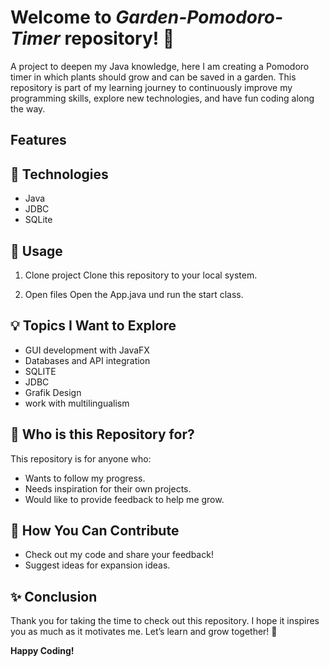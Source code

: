 # Welcome to *Garden-Pomodoro-Timer* repository! 🎉  
A project to deepen my Java knowledge, here I am creating a Pomodoro timer in which plants should grow and can be saved in a garden.
This repository is part of my learning journey to continuously improve my programming skills, explore new technologies, and have fun coding along the way.  

## Features

## 🔧 Technologies
- Java
- JDBC
- SQLite

## 🚀 Usage
1. Clone project
Clone this repository to your local system.

2. Open files
Open the App.java und run the start class.

## 💡 Topics I Want to Explore  
- GUI development with JavaFX  
- Databases and API integration  
- SQLITE
- JDBC 
- Grafik Design
- work with multilingualism

## 🌱 Who is this Repository for?  
This repository is for anyone who:  
- Wants to follow my progress.  
- Needs inspiration for their own projects.  
- Would like to provide feedback to help me grow.  


## 🔗 How You Can Contribute  
- Check out my code and share your feedback!  
- Suggest ideas for expansion ideas. 

## ✨ Conclusion  
Thank you for taking the time to check out this repository. I hope it inspires you as much as it motivates me. Let’s learn and grow together! 🌟  

**Happy Coding!**  
